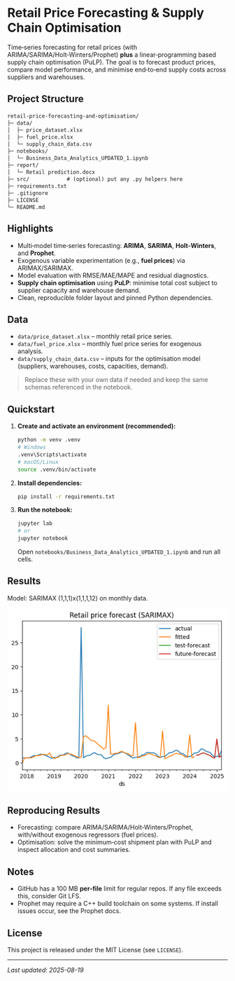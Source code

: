 # Retail Price Forecasting & Supply Chain Optimisation

Time‑series forecasting for retail prices (with ARIMA/SARIMA/Holt‑Winters/Prophet) **plus** a linear‑programming based supply chain optimisation (PuLP). The goal is to forecast product prices, compare model performance, and minimise end‑to‑end supply costs across suppliers and warehouses.

## Project Structure
```
retail-price-forecasting-and-optimisation/
├─ data/
│  ├─ price_dataset.xlsx
│  ├─ fuel_price.xlsx
│  └─ supply_chain_data.csv
├─ notebooks/
│  └─ Business_Data_Analytics_UPDATED_1.ipynb
├─ report/
│  └─ Retail prediction.docx
├─ src/            # (optional) put any .py helpers here
├─ requirements.txt
├─ .gitignore
├─ LICENSE
└─ README.md
```

## Highlights
- Multi‑model time‑series forecasting: **ARIMA**, **SARIMA**, **Holt‑Winters**, and **Prophet**.
- Exogenous variable experimentation (e.g., **fuel prices**) via ARIMAX/SARIMAX.
- Model evaluation with RMSE/MAE/MAPE and residual diagnostics.
- **Supply chain optimisation** using **PuLP**: minimise total cost subject to supplier capacity and warehouse demand.
- Clean, reproducible folder layout and pinned Python dependencies.

## Data
- `data/price_dataset.xlsx` – monthly retail price series.
- `data/fuel_price.xlsx` – monthly fuel price series for exogenous analysis.
- `data/supply_chain_data.csv` – inputs for the optimisation model (suppliers, warehouses, costs, capacities, demand).

> Replace these with your own data if needed and keep the same schemas referenced in the notebook.

## Quickstart
1. **Create and activate an environment (recommended):**
   ```bash
   python -m venv .venv
   # Windows
   .venv\Scripts\activate
   # macOS/Linux
   source .venv/bin/activate
   ```
2. **Install dependencies:**
   ```bash
   pip install -r requirements.txt
   ```
3. **Run the notebook:**
   ```bash
   jupyter lab
   # or
   jupyter notebook
   ```
   Open `notebooks/Business_Data_Analytics_UPDATED_1.ipynb` and run all cells.

## Results
Model: SARIMAX (1,1,1)x(1,1,1,12) on monthly data.

![Forecast](docs/images/forecast.png)


## Reproducing Results
- Forecasting: compare ARIMA/SARIMA/Holt‑Winters/Prophet, with/without exogenous regressors (fuel prices).
- Optimisation: solve the minimum‑cost shipment plan with PuLP and inspect allocation and cost summaries.

## Notes
- GitHub has a 100 MB **per‑file** limit for regular repos. If any file exceeds this, consider Git LFS.
- Prophet may require a C++ build toolchain on some systems. If install issues occur, see the Prophet docs.

## License
This project is released under the MIT License (see `LICENSE`).

---

*Last updated: 2025-08-19*

